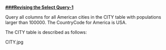 **[###Revising the Select Query-1](https://www.hackerrank.com/challenges/revising-the-select-query)**

Query all columns for all American cities in the CITY table with populations larger than 100000. The CountryCode for America is USA.

The CITY table is described as follows:

CITY.jpg
